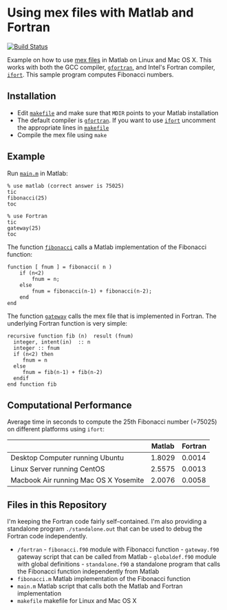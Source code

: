 # Using mex files with Matlab and Fortran 
[![Build Status](https://travis-ci.org/jtilly/mex.svg?branch=master)](https://travis-ci.org/jtilly/mex)

Example on how to use [mex files](http://www.mathworks.com/help/matlab/matlab_external/introducing-mex-files.html) in Matlab on Linux and Mac OS X. This works with both the GCC compiler, [`gfortran`](https://gcc.gnu.org/wiki/GFortran), and Intel's Fortran compiler, [`ifort`](https://software.intel.com/en-us/fortran-compilers). This sample program computes Fibonacci numbers. 

## Installation

 * Edit [`makefile`](https://github.com/jtilly/mex/blob/master/makefile) and make sure that `MDIR` points to your Matlab installation
 * The default compiler is [`gfortran`](https://gcc.gnu.org/wiki/GFortran). If you want to use [`ifort`](https://software.intel.com/en-us/fortran-compilers) uncomment the appropriate lines in [`makefile`](https://github.com/jtilly/mex/blob/master/makefile)
 * Compile the mex file using `make`
 
## Example 

Run [`main.m`](https://github.com/jtilly/mex/blob/master/main.m) in Matlab:
 
```{matlab}
% use matlab (correct answer is 75025)
tic
fibonacci(25)
toc

% use Fortran
tic
gateway(25)
toc
```

The function [`fibonacci`](https://github.com/jtilly/mex/blob/master/fibonacci.m) calls a Matlab implementation of the Fibonacci function:
```{matlab}
function [ fnum ] = fibonacci( n )
    if (n<2)
        fnum = n;
    else
        fnum = fibonacci(n-1) + fibonacci(n-2);
    end
end
```

The function [`gateway`](https://github.com/jtilly/mex/blob/master/fortran/gateway.f90) calls the mex file that is implemented in Fortran. The underlying Fortran function is very simple:
```{FORTRAN}
recursive function fib (n)  result (fnum) 
  integer, intent(in)  :: n
  integer :: fnum
  if (n<2) then 
     fnum = n
  else
     fnum = fib(n-1) + fib(n-2)
  endif
end function fib
```

## Computational Performance

Average time in seconds to compute the 25th Fibonacci number (=75025) on different platforms using `ifort`:

|  | Matlab | Fortran |
|-----------------------------------|--------|--------|
|Desktop Computer running Ubuntu       | 1.8029 | 0.0014 |
|Linux Server running CentOS           | 2.5575 | 0.0013 | 
|Macbook Air running Mac OS X Yosemite | 2.0076 | 0.0058 |


## Files in this Repository

I'm keeping the Fortran code fairly self-contained. I'm also providing a standalone program `./standalone.out` that can be used to debug the Fortran code independently. 

 * `/fortran` 
       - `fibonacci.f90` module with Fibonacci function
       - `gateway.f90` gateway script that can be called from Matlab
       - `globaldef.f90` module with global definitions
       - `standalone.f90` a standalone program that calls the Fibonacci function independently from Matlab 
 * `fibonacci.m` Matlab implementation of the Fibonacci function
 * `main.m` Matlab script that calls both the Matlab and Fortran implementation
 * `makefile` makefile for Linux and Mac OS X
